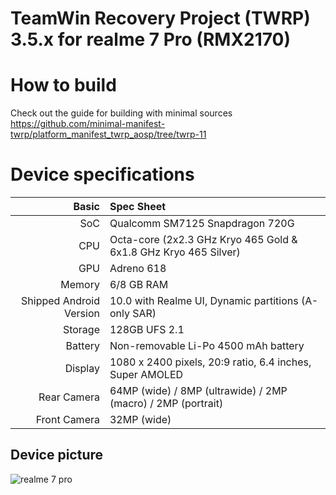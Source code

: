 TeamWin Recovery Project (TWRP) 3.5.x for realme 7 Pro (RMX2170)
======================================

# How to build
Check out the guide for building with minimal sources https://github.com/minimal-manifest-twrp/platform_manifest_twrp_aosp/tree/twrp-11

# Device specifications

Basic   | Spec Sheet
-------:|:-------------------------
SoC     | Qualcomm SM7125 Snapdragon 720G
CPU     | Octa-core (2x2.3 GHz Kryo 465 Gold & 6x1.8 GHz Kryo 465 Silver)
GPU     | Adreno 618
Memory  | 6/8 GB RAM
Shipped Android Version | 10.0 with Realme UI, Dynamic partitions (A-only SAR)
Storage | 128GB UFS 2.1
Battery | Non-removable Li-Po 4500 mAh battery
Display | 1080 x 2400 pixels, 20:9 ratio, 6.4 inches, Super AMOLED
Rear Camera  | 64MP (wide) / 8MP (ultrawide) / 2MP (macro) / 2MP (portrait)
Front Camera | 32MP (wide)

## Device picture
![realme 7 pro](https://fdn2.gsmarena.com/vv/pics/realme/realme-7-pro-1.jpg "realme 7 pro")

